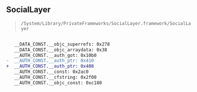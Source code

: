 ## SocialLayer

> `/System/Library/PrivateFrameworks/SocialLayer.framework/SocialLayer`

```diff

   __DATA_CONST.__objc_superrefs: 0x278
   __DATA_CONST.__objc_arraydata: 0x38
   __AUTH_CONST.__auth_got: 0x10b0
-  __AUTH_CONST.__auth_ptr: 0x410
+  __AUTH_CONST.__auth_ptr: 0x408
   __AUTH_CONST.__const: 0x2ac0
   __AUTH_CONST.__cfstring: 0x2f00
   __AUTH_CONST.__objc_const: 0xc180

```

